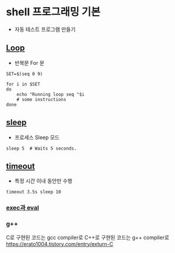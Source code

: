 # shell 프로그래밍 기본
 - 자동 테스트 프로그램 만들기 
 
## [Loop](https://skylit.tistory.com/321)
 - 반복문 For 문
```
SET=$(seq 0 9)

for i in $SET
do
    echo "Running loop seq "$i
    # some instructions
done
```


## [sleep](https://brocess.tistory.com/84)
 - 프로세스 Sleep 모드
```
sleep 5  # Waits 5 seconds.
```


## [timeout](http://bahndal.egloos.com/595779)
 - 특정 시간 이내 동안만 수행
```
timeout 3.5s sleep 10
```

### [exec과 eval](https://neet.tistory.com/entry/bash%EC%97%90%EC%84%9C-exec%EC%99%80-eval%EC%9D%98-%EC%B0%A8%EC%9D%B4%EB%8A%94-%EB%AC%B4%EC%97%87%EC%9D%BC%EA%B9%8C)

### g++
C로 구현된 코드는 gcc compiler로 C++로 구현된 코드는 g++ compiler로
https://erato1004.tistory.com/entry/exturn-C



